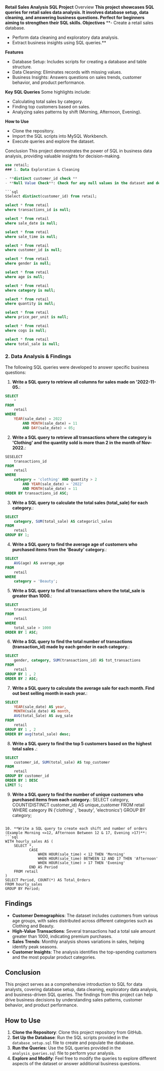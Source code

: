**Retail Sales Analysis SQL Project**
Overview
**This project showcases SQL queries for retail sales data analysis. It involves database setup, data cleaning, and answering business questions. Perfect for beginners aiming to strengthen their SQL skills.
Objectives**
**- Create a retail sales database.
- Perform data cleaning and exploratory data analysis.
- Extract business insights using SQL queries.**

**Features**
- Database Setup: Includes scripts for creating a database and table structure.
- Data Cleaning: Eliminates records with missing values.
- Business Insights: Answers questions on sales trends, customer behavior, and product performance.

**Key SQL Queries**
Some highlights include:
- Calculating total sales by category.
- Finding top customers based on sales.
- Analyzing sales patterns by shift (Morning, Afternoon, Evening).

**How to Use**
- Clone the repository.
- Import the SQL scripts into MySQL Workbench.
- Execute queries and explore the dataset.

Conclusion
This project demonstrates the power of SQL in business data analysis, providing valuable insights for decision-making.

```sql
use retail;
### 1. Data Exploration & Cleaning

- **distinct customer_id check **
- **Null Value Check**: Check for any null values in the dataset and delete records with missing data.

```sql
SSelect distinct(customer_id) from retail;

select * from retail
where transactions_id is null;

select * from retail
where sale_date is null;

select * from retail
where sale_time is null;

select * from retail
where customer_id is null;

select * from retail
where gender is null;

select * from retail
where age is null;

select * from retail
where category is null;

select * from retail
where quantity is null;

select * from retail 
where price_per_unit is null;

select * from retail 
where cogs is null;

select * from retail
where total_sale is null;

```

### 2. Data Analysis & Findings

The following SQL queries were developed to answer specific business questions:

1. **Write a SQL query to retrieve all columns for sales made on '2022-11-05.**:
```sql
SELECT 
    *
FROM
    retail
WHERE
    YEAR(sale_date) = 2022
        AND MONTH(sale_date) = 11
        AND DAY(sale_date) = 05;
```

2.  **Write a SQL query to retrieve all transactions where the category is 'Clothing' and the quantity sold is more than 2 in the month of Nov-2022.**:
```sql
SESELECT 
    transactions_id
FROM
    retail
WHERE
    category = 'clothing' AND quantity > 2
        AND YEAR(sale_date) = '2022'
        AND MONTH(sale_date) = 11
ORDER BY transactions_id ASC;
```

3. **Write a SQL query to calculate the total sales (total_sale) for each category.**:
```sql
SELECT 
    category, SUM(total_sale) AS categoricl_sales
FROM
    retail
GROUP BY 1;
```

4. **Write a SQL query to find the average age of customers who purchased items from the 'Beauty' category.**:
```sql
SELECT 
    AVG(age) AS average_age
FROM
    retail
WHERE
    category = 'Beauty';
```

5. **Write a SQL query to find all transactions where the total_sale is greater than 1000.**:
```sql
SELECT 
    transactions_id
FROM
    retail
WHERE
    total_sale > 1000
ORDER BY 1 ASC;
```

6. **Write a SQL query to find the total number of transactions (transaction_id) made by each gender in each category.**:
```sql
SELECT 
    gender, category, SUM(transactions_id) AS tot_transactions
FROM
    retail
GROUP BY 1 , 2
ORDER BY 2 ASC;
```

7. **Write a SQL query to calculate the average sale for each month. Find out best selling month in each year.**:
```sql
SELECT 
    YEAR(sale_date) AS year,
    MONTH(sale_date) AS month,
    AVG(total_Sale) AS avg_sale
FROM
    retail
GROUP BY 1 , 2
ORDER BY avg(total_sale) desc;

```

8. **Write a SQL query to find the top 5 customers based on the highest total sales .**:
```sql
SELECT 
    customer_id, SUM(total_sale) AS top_customer
FROM
    retail
GROUP BY customer_id
ORDER BY 1 DESC
LIMIT 5;
```

9. **Write a SQL query to find the number of unique customers who purchased items from each category.**:
SELECT 
    category, COUNT(DISTINCT customer_id) AS unique_customer
FROM
    retail
WHERE
    category IN ('clothing' , 'beauty', 'electronics')
GROUP BY category;
```

10. **Write a SQL query to create each shift and number of orders (Example Morning <=12, Afternoon Between 12 & 17, Evening >17)**:
```sql
WITH hourly_sales AS (
    SELECT *,
           CASE
               WHEN HOUR(sale_time) < 12 THEN 'Morning'
               WHEN HOUR(sale_time) BETWEEN 12 AND 17 THEN 'Afternoon'
               WHEN HOUR(sale_time) > 17 THEN 'Evening'
           END AS Period
    FROM retail
)
SELECT Period, COUNT(*) AS Total_Orders
FROM hourly_sales
GROUP BY Period;
```

## Findings

- **Customer Demographics**: The dataset includes customers from various age groups, with sales distributed across different categories such as Clothing and Beauty.
- **High-Value Transactions**: Several transactions had a total sale amount greater than 1000, indicating premium purchases.
- **Sales Trends**: Monthly analysis shows variations in sales, helping identify peak seasons.
- **Customer Insights**: The analysis identifies the top-spending customers and the most popular product categories.

## Conclusion

This project serves as a comprehensive introduction to SQL for data analysts, covering database setup, data cleaning, exploratory data analysis, and business-driven SQL queries. The findings from this project can help drive business decisions by understanding sales patterns, customer behavior, and product performance.

## How to Use

1. **Clone the Repository**: Clone this project repository from GitHub.
2. **Set Up the Database**: Run the SQL scripts provided in the `database_setup.sql` file to create and populate the database.
3. **Run the Queries**: Use the SQL queries provided in the `analysis_queries.sql` file to perform your analysis.
4. **Explore and Modify**: Feel free to modify the queries to explore different aspects of the dataset or answer additional business questions.



